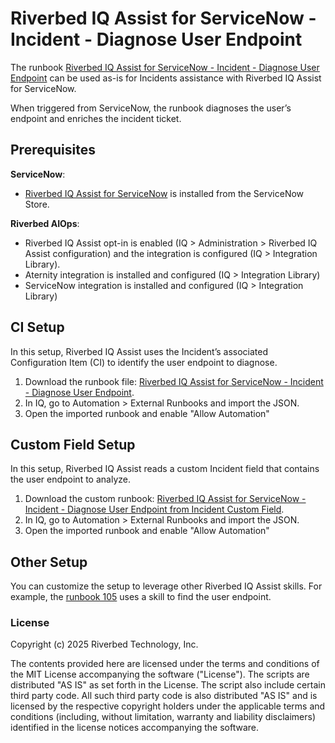 # Riverbed IQ Assist for ServiceNow - Incident - Diagnose User Endpoint

The runbook [Riverbed IQ Assist for ServiceNow - Incident - Diagnose User Endpoint](./Riverbed%20IQ%20Assist%20for%20ServiceNow%20-%20Incident%20-%20Diagnose%20User%20Endpoint.json) can be used as-is for Incidents assistance with Riverbed IQ Assist for ServiceNow.

When triggered from ServiceNow, the runbook diagnoses the user’s endpoint and enriches the incident ticket.

## Prerequisites

**ServiceNow**:
- [Riverbed IQ Assist for ServiceNow](https://store.servicenow.com/sn_appstore_store.do#!/store/search?q=Riverbed) is installed from the ServiceNow Store.

**Riverbed AIOps**:
- Riverbed IQ Assist opt-in is enabled (IQ > Administration > Riverbed IQ Assist configuration) and the integration is configured (IQ > Integration Library).
- Aternity integration is installed and configured (IQ > Integration Library)
- ServiceNow integration is installed and configured (IQ > Integration Library)

## CI Setup

In this setup, Riverbed IQ Assist uses the Incident’s associated Configuration Item (CI) to identify the user endpoint to diagnose.

1. Download the runbook file: [Riverbed IQ Assist for ServiceNow - Incident - Diagnose User Endpoint](./Riverbed%20IQ%20Assist%20for%20ServiceNow%20-%20Incident%20-%20Diagnose%20User%20Endpoint.json).
2. In IQ, go to Automation > External Runbooks and import the JSON.
3. Open the imported runbook and enable "Allow Automation"

## Custom Field Setup

In this setup, Riverbed IQ Assist reads a custom Incident field that contains the user endpoint to analyze.

1. Download the custom runbook: [Riverbed IQ Assist for ServiceNow - Incident - Diagnose User Endpoint from Incident Custom Field](./Riverbed%20IQ%20Assist%20for%20ServiceNow%20-%20Incident%20-%20Diagnose%20User%20Endpoint%20from%20Incident%20Custom%20Field.json).
2. In IQ, go to Automation > External Runbooks and import the JSON.
3. Open the imported runbook and enable "Allow Automation"

## Other Setup

You can customize the setup to leverage other Riverbed IQ Assist skills. For example, the [runbook 105](../105-riverbed-iq-assist-for-servicenow-incident-caller-endpoint-diagnostic/) uses a skill to find the user endpoint.


### License

Copyright (c) 2025 Riverbed Technology, Inc.

The contents provided here are licensed under the terms and conditions of the MIT License accompanying the software ("License"). The scripts are distributed "AS IS" as set forth in the License. The script also include certain third party code. All such third party code is also distributed "AS IS" and is licensed by the respective copyright holders under the applicable terms and conditions (including, without limitation, warranty and liability disclaimers) identified in the license notices accompanying the software.



